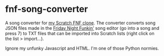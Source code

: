# fnf-song-converter

A song converter for [my Scratch FNF clone](https://scratch.mit.edu/projects/484321587/). The converter converts song JSON files made in the [Friday Night Funkin'](https://ninja-muffin24.itch.io/funkin) song editor (go into a song and press 7) to TXT files that can be imported into Scratch lists (right click on the list > import...).

Ignore my unfunky Javascript and HTML. I'm one of those Python normies.
